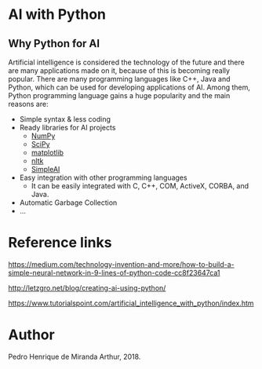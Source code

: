# AI with Python 

## Why Python for AI

Artificial intelligence is considered the technology of the future and there are many applications made on it, because of this is becoming really popular. There are many programming languages like C++, Java and Python, which can be used for developing applications of AI. 
Among them, Python programming language gains a huge popularity and the main reasons are:
- Simple syntax & less coding
- Ready libraries for AI projects
  - [NumPy](http://www.numpy.org/)
  - [SciPy](https://www.scipy.org/)
  - [matplotlib](https://matplotlib.org/)
  - [nltk](https://www.nltk.org/)
  - [SimpleAI](https://pypi.org/project/simpleai/)
- Easy integration with other programming languages
  - It can be easily integrated with C, C++, COM, ActiveX, CORBA, and Java.
- Automatic Garbage Collection
- ...

# Reference links

https://medium.com/technology-invention-and-more/how-to-build-a-simple-neural-network-in-9-lines-of-python-code-cc8f23647ca1

http://letzgro.net/blog/creating-ai-using-python/

https://www.tutorialspoint.com/artificial_intelligence_with_python/index.htm

# Author

Pedro Henrique de Miranda Arthur, 2018.
